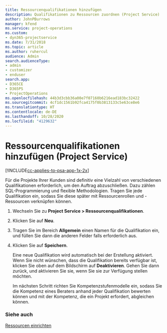 ```yaml
---
title: Ressourcenqualifikationen hinzufügen
description: Qualifikationen zu Ressourcen zuordnen (Project Service)
author: JohnPBurrows
manager: kfend
ms.service: project-operations
ms.custom:
- dyn365-projectservice
ms.date: 7/31/2018
ms.topic: article
ms.author: ruhercul
audience: Admin
search.audienceType:
- admin
- customizer
- enduser
search.app:
- D365CE
- D365PS
- ProjectOperations
ms.openlocfilehash: 44b3d3cbb36a00e7f07160b6216ead183bc32422
ms.sourcegitcommit: 4cf1dc1561b92fca4175f0b3813133c5e63ce8e6
ms.translationtype: HT
ms.contentlocale: de-DE
ms.lasthandoff: 10/28/2020
ms.locfileid: "4129632"
---
```

# <a name="add-resource-skills-project-service"></a>Ressourcenqualifikationen hinzufügen (Project Service)

[!INCLUDE[cc-applies-to-psa-app-1x-2x](../includes/cc-applies-to-psa-app-1x-2x.md)]

Für die Projekte Ihrer Kunden sind definitiv eine Vielzahl von verschiedenen Qualifikationen erforderlich, um den Auftrag abzuschließen. Dazu zählen SQL-Programmierung und flexible Methodologien. Tragen Sie jede Qualifikation ein, sodass Sie diese später mit Ressourcenrollen und -Ressourcen verknüpfen können.  
  
1. Wechseln Sie zu **Project Service > Ressourcenqualifikationen**.  
  
2. Klicken Sie auf **Neu**.  
  
3. Tragen Sie im Bereich **Allgemein** einen Namen für die Qualifikation ein, und füllen Sie dann die anderen Felder falls erforderlich aus.  
  
4. Klicken Sie auf **Speichern**.  
  
   Eine neue Qualifikation wird automatisch bei der Erstellung aktiviert. Wenn Sie nicht wünschen, dass die Qualifikation bereits verfügbar ist, klicken Sie oben auf dem Bildschirm auf **Deaktivieren**. Gehen Sie dann zurück, und aktivieren Sie sie, wenn Sie sie zur Verfügung stellen möchten.  
  
   Im nächsten Schritt richten Sie Kompetenzstufenmodelle ein, sodass Sie die Kompetenz eines Beraters anhand jeder Qualifikation bewerten können und mit der Kompetenz, die ein Projekt erfordert, abgleichen können.  
  
### <a name="see-also"></a>Siehe auch  
 [Ressourcen einrichten](../psa/set-up-resources.md)
